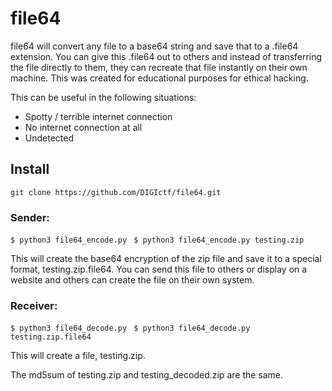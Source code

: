# file64
file64 will convert any file to a base64 string and save that to a .file64 extension. You can give this .file64 out to others and instead of transferring the file directly to them, they can recreate that file instantly on their own machine. This was created for educational purposes for ethical hacking.

This can be useful in the following situations:
<ul>
<li>Spotty / terrible internet connection</li>
<li>No internet connection at all</li>
<li>Undetected</li>
</ul>
<h2>Install</h2>
<code>git clone https://github.com/DIGIctf/file64.git</code>


<h3>Sender:</h3>
<code>$ python3 file64_encode.py <input_file></code>
<code>$ python3 file64_encode.py testing.zip</code>
  
This will create the base64 encryption of the zip file and save it to a special format, testing.zip.file64. You can send this file to others or display on a website and others can create the file on their own system. 

<h3>Receiver:</h3>
<code>$ python3 file64_decode.py <file64_encoded_file></code>
<code>$ python3 file64_decode.py testing.zip.file64</code>

This will create a file, testing.zip. 

The md5sum of testing.zip and testing_decoded.zip are the same. 


